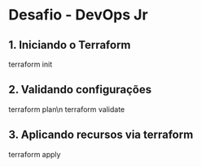 # Desafio - DevOps Jr

## 1. Iniciando o Terraform

terraform init

## 2. Validando configurações

terraform plan\n
terraform validate

## 3. Aplicando recursos via terraform

terraform apply